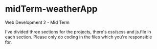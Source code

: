 # midTerm-weatherApp
Web Development 2 - Mid Term

I've divided three sections for the projects, there's css/scss and js.file in each section.
Please only do coding in the files which you're responsible for.
